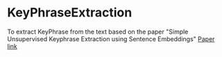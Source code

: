 # KeyPhraseExtraction
To extract KeyPhrase from the text based on the paper "Simple Unsupervised Keyphrase Extraction using Sentence Embeddings" [Paper link](https://arxiv.org/pdf/1801.04470v3.pdf)
